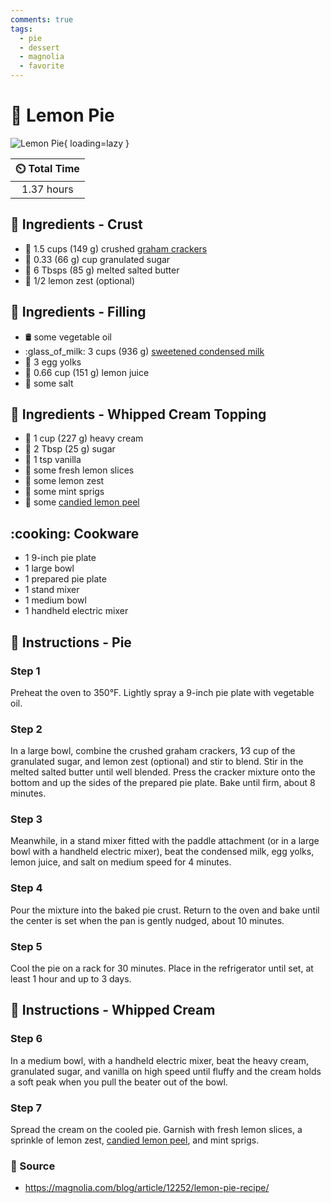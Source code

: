 ```yaml
---
comments: true
tags:
  - pie
  - dessert
  - magnolia
  - favorite
---
```

# :pie: Lemon Pie

![Lemon Pie](../../assets/images/lemon-pie.jpg){ loading=lazy }

| :timer_clock: Total Time |
|:-----------------------: |
| 1.37 hours |

## :salt: Ingredients - Crust

- :cookie: 1.5 cups (149 g) crushed [graham crackers][1]
- :candy: 0.33 (66 g) cup granulated sugar
- :butter: 6 Tbsps (85 g) melted salted butter
- :lemon: 1/2 lemon zest (optional)

## :salt: Ingredients - Filling

- :oil_drum: some vegetable oil
- :glass_of_milk: 3 cups (936 g) [sweetened condensed milk][2]
- :egg: 3 egg yolks
- :lemon: 0.66 cup (151 g) lemon juice
- :salt: some salt

## :salt: Ingredients - Whipped Cream Topping

- :icecream: 1 cup (227 g) heavy cream
- :candy: 2 Tbsp (25 g) sugar
- :icecream: 1 tsp vanilla
- :lemon: some fresh lemon slices
- :lemon: some lemon zest
- :herb: some mint sprigs
- :lemon: some [candied lemon peel][3]

## :cooking: Cookware

- 1 9-inch pie plate
- 1 large bowl
- 1 prepared pie plate
- 1 stand mixer
- 1 medium bowl
- 1 handheld electric mixer

## :pencil: Instructions - Pie

### Step 1

Preheat the oven to 350°F. Lightly spray a 9-inch pie plate with vegetable oil.

### Step 2

In a large bowl, combine the crushed graham crackers, 1∕3 cup of the granulated sugar, and lemon zest (optional) and
stir to blend. Stir in the melted salted butter until well blended. Press the cracker mixture onto the bottom and up
the sides of the prepared pie plate. Bake until firm, about 8 minutes.

### Step 3

Meanwhile, in a stand mixer fitted with the paddle attachment (or in a large bowl with a handheld electric mixer), beat
the condensed milk, egg yolks, lemon juice, and salt on medium speed for 4 minutes.

### Step 4

Pour the mixture into the baked pie crust. Return to the oven and bake until the center is set when the pan is gently
nudged, about 10 minutes.

### Step 5

Cool the pie on a rack for 30 minutes. Place in the refrigerator until set, at least 1 hour and up to 3 days.

## :pencil: Instructions - Whipped Cream

### Step 6

In a medium bowl, with a handheld electric mixer, beat the heavy cream, granulated sugar, and vanilla on high speed
until fluffy and the cream holds a soft peak when you pull the beater out of the bowl.

### Step 7

Spread the cream on the cooled pie. Garnish with fresh lemon slices, a sprinkle of lemon zest,
[candied lemon peel][3], and mint sprigs.

### :link: Source

- <https://magnolia.com/blog/article/12252/lemon-pie-recipe/>

[1]: <../../ingredients/graham-crackers.md>
[2]: <../../ingredients/sweetened-condensed-milk.md>
[3]: <../../ingredients/candied-orange-peel.md>
